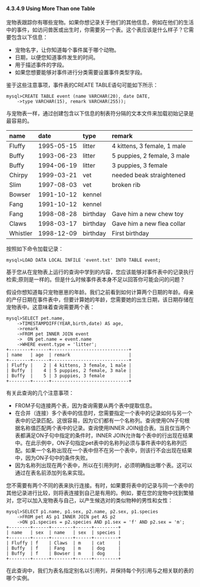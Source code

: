 #### 4.3.4.9 Using More Than one Table

宠物表跟踪你有哪些宠物。如果你想记录关于他们的其他信息，例如在他们的生活中的事件，如访问兽医或出生时，你需要另一个表。这个表应该是什么样子？它需要包含以下信息：

* 宠物名字，让你知道每个事件属于哪个动物。
* 日期，以便您知道事件发生的时间。
* 用于描述事件的字段。
* 如果您想要能够对事件进行分类需要设置事件类型字段。

鉴于这些注意事项，事件表的CREATE TABLE语句可能如下所示：

```
mysql>CREATE TABLE event (name VARCHAR(20), date DATE,
    ->type VARCHAR(15), remark VARCHAR(255));
```

与宠物表一样，通过创建包含以下信息的制表符分隔的文本文件来加载初始记录是最容易的。

| name | date | type | remark |
| :--- | :--- | :--- | :--- |
| Fluffy | 1995-05-15 | litter | 4 kittens, 3 female, 1 male |
| Buffy | 1993-06-23 | litter | 5 puppies, 2 female, 3 male |
| Buffy | 1994-06-19 | litter | 3 puppies, 3 female |
| Chirpy | 1999-03-21 | vet | needed beak straightened |
| Slim | 1997-08-03 | vet | broken rib |
| Bowser | 1991-10-12 | kennel |  |
| Fang | 1991-10-12 | kennel |  |
| Fang | 1998-08-28 | birthday | Gave him a new chew toy |
| Claws | 1998-03-17 | birthday | Gave him a new flea collar |
| Whistler | 1998-12-09 | birthday | First birthday |

按照如下命令加载记录：

```
mysql>LOAD DATA LOCAL INFILE 'event.txt' INTO TABLE event;
```

基于您从在宠物表上运行的查询中学到的内容，您应该能够对事件表中的记录执行检索;原则是一样的。但是什么时候事件表本身不足以回答你可能会问的问题？

假设你想知道每只宠物崽崽的年龄。我们之前看到如何计算两个日期的年龄。母亲的产仔日期在事件表中，但要计算她的年龄，您需要她的出生日期，该日期存储在宠物表中。这意味着查询需要两个表：

```
mysql>SELECT pet.name,
    ->TIMESTAMPDIFF(YEAR,birth,date) AS age,
    ->remark
    ->FROM pet INNER JOIN event
    ->  ON pet.name = event.name
    ->WHERE event.type = 'litter';
+--------+------+-----------------------------+
| name   | age  | remark                      |
+--------+------+-----------------------------+
| Fluffy |    2 | 4 kittens, 3 female, 1 male |
| Buffy  |    4 | 5 puppies, 2 female, 3 male |
| Buffy  |    5 | 3 puppies, 3 female         |
+--------+------+-----------------------------+
```

有关此查询的几个注意事项：

* FROM子句连接两个表，因为查询需要从两个表中提取信息。
* 在合并（连接）多个表中的信息时，您需要指定一个表中的记录如何与另一个表中的记录匹配。这很容易，因为它们都有一个名称列。查询使用ON子句根据名称值匹配两个表中的记录。查询使用INNER JOIN组合表。当且仅当两个表都满足ON子句中指定的条件时，INNER JOIN允许每个表中的行出现在结果中。在此示例中，ON子句指定pet表中的名称列必须与事件表中的名称列匹配。如果一个名称出现在一个表中但不在另一个表中，则该行不会出现在结果中，因为ON子句中的条件失败。
* 因为名称列出现在两个表中，所以在引用列时，必须明确指出哪个表。这可以通过在表名前添加列名来实现。

您不需要有两个不同的表来执行连接。有时，如果要将表中的记录与同一个表中的其他记录进行比较，则将表连接到自己是有用的。例如，要在您的宠物中找到繁殖对，您可以加入宠物表与自己，以产生候选对的类似物种的男性和女性：

```
mysql>SELECT p1.name, p1.sex, p2.name, p2.sex, p1.species
    ->FROM pet AS p1 INNER JOIN pet AS p2
    ->ON p1.species = p2.species AND p1.sex = 'f' AND p2.sex = 'm';
+--------+------+--------+------+---------+
| name   | sex  | name   | sex  | species |
+--------+------+--------+------+---------+
| Fluffy | f    | Claws  | m    | cat     |
| Buffy  | f    | Fang   | m    | dog     |
| Buffy  | f    | Bowser | m    | dog     |
+--------+------+--------+------+---------+
```

在此查询中，我们为表名指定别名以引用列，并保持每个列引用与之相关联的表的哪个实例。

